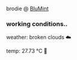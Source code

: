 brodie @ [BluMint](https://www.linkedin.com/company/blumint-io/)

<!--weather_start-->
### working conditions..

weather: broken clouds ☁️

temp: 27.73 °C 🥶

<!--weather_end-->
